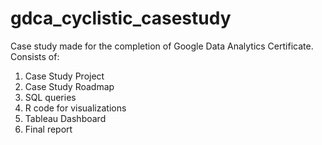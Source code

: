 # gdca_cyclistic_casestudy
Case study made for the completion of Google Data Analytics Certificate.
Consists of: 
1. Case Study Project
2. Case Study Roadmap
3. SQL queries
4. R code for visualizations
5. Tableau Dashboard
6. Final report
